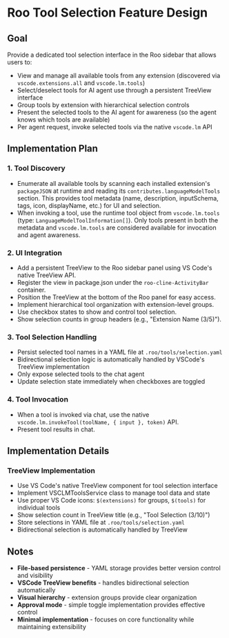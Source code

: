 # Roo Tool Selection Feature Design

## Goal

Provide a dedicated tool selection interface in the Roo sidebar that allows users to:

- View and manage all available tools from any extension (discovered via `vscode.extensions.all` and `vscode.lm.tools`)
- Select/deselect tools for AI agent use through a persistent TreeView interface
- Group tools by extension with hierarchical selection controls
- Present the selected tools to the AI agent for awareness (so the agent knows which tools are available)
- Per agent request, invoke selected tools via the native `vscode.lm` API

## Implementation Plan

### 1. Tool Discovery

- Enumerate all available tools by scanning each installed extension's `packageJSON` at runtime and reading its `contributes.languageModelTools` section. This provides tool metadata (name, description, inputSchema, tags, icon, displayName, etc.) for UI and selection.
- When invoking a tool, use the runtime tool object from `vscode.lm.tools` (type: `LanguageModelToolInformation[]`). Only tools present in both the metadata and `vscode.lm.tools` are considered available for invocation and agent awareness.

### 2. UI Integration

- Add a persistent TreeView to the Roo sidebar panel using VS Code's native TreeView API.
- Register the view in package.json under the `roo-cline-ActivityBar` container.
- Position the TreeView at the bottom of the Roo panel for easy access.
- Implement hierarchical tool organization with extension-level groups.
- Use checkbox states to show and control tool selection.
- Show selection counts in group headers (e.g., "Extension Name (3/5)").

### 3. Tool Selection Handling

- Persist selected tool names in a YAML file at `.roo/tools/selection.yaml`
- Bidirectional selection logic is automatically handled by VSCode's TreeView implementation
- Only expose selected tools to the chat agent
- Update selection state immediately when checkboxes are toggled

### 4. Tool Invocation

- When a tool is invoked via chat, use the native `vscode.lm.invokeTool(toolName, { input }, token)` API.
- Present tool results in chat.

## Implementation Details

### TreeView Implementation

- Use VS Code's native TreeView component for tool selection interface
- Implement VSCLMToolsService class to manage tool data and state
- Use proper VS Code icons: `$(extensions)` for groups, `$(tools)` for individual tools
- Show selection count in TreeView title (e.g., "Tool Selection (3/10)")
- Store selections in YAML file at `.roo/tools/selection.yaml`
- Bidirectional selection is automatically handled by TreeView

## Notes

- **File-based persistence** - YAML storage provides better version control and visibility
- **VSCode TreeView benefits** - handles bidirectional selection automatically
- **Visual hierarchy** - extension groups provide clear organization
- **Approval mode** - simple toggle implementation provides effective control
- **Minimal implementation** - focuses on core functionality while maintaining extensibility
